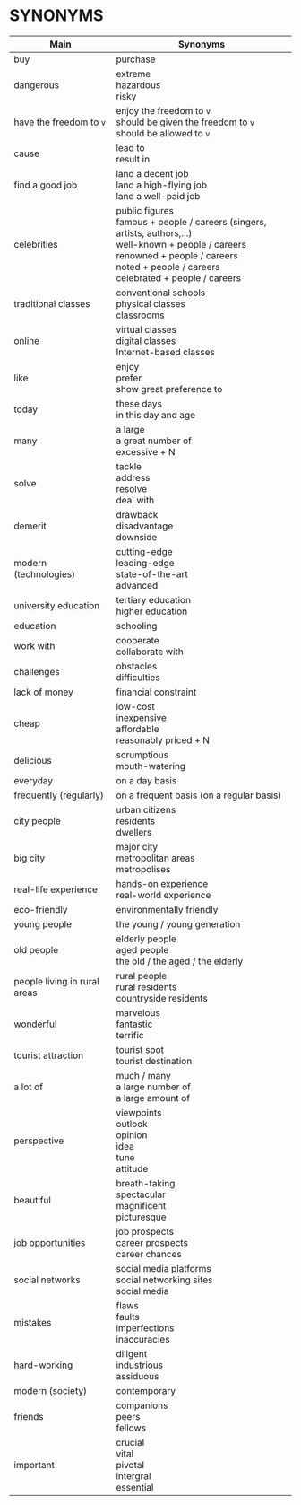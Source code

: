 # SYNONYMS
| Main | Synonyms |
| ----------- | ----------- |
| buy | purchase |
| dangerous | extreme <br/> hazardous <br/> risky |
| have the freedom to ``v`` | enjoy the freedom to ``v`` <br/> should be given the freedom to ``v`` <br/> should be allowed to ``v`` |
| cause | lead to <br/> result in |
| find a good job | land a decent job <br/> land a high-flying job <br/> land a well-paid job |
| celebrities | public figures <br/> famous + people / careers (singers, artists, authors,...) <br/> well-known + people / careers <br/> renowned + people / careers <br/> noted + people / careers <br/> celebrated + people / careers |
| traditional classes | conventional schools <br/> physical classes <br/> classrooms |
| online | virtual classes <br/> digital classes <br/> Internet-based classes |
| like | enjoy <br/> prefer <br/> show great preference to |
| today | these days <br/> in this day and age |
| many | a large <br/> a great number of <br/> excessive + N |
| solve | tackle <br/> address <br/> resolve <br/> deal with |
| demerit | drawback <br/> disadvantage <br/> downside |
| modern (technologies) | cutting-edge <br/> leading-edge <br/> state-of-the-art <br/> advanced |
| university education | tertiary education <br/> higher education |
| education | schooling |
| work with | cooperate <br/> collaborate with |
| challenges | obstacles <br/> difficulties |
| lack of money | financial constraint |
| cheap | low-cost <br/> inexpensive <br/> affordable <br/> reasonably priced + N |
| delicious | scrumptious <br/> mouth-watering |
| everyday | on a day basis |
| frequently (regularly) | on a frequent basis (on a regular basis) |
| city people | urban citizens <br/> residents <br/> dwellers |
| big city | major city <br/> metropolitan areas <br/> metropolises |
| real-life experience | hands-on experience <br/> real-world experience |
| eco-friendly | environmentally friendly |
| young people | the young / young generation |
| old people | elderly people <br/> aged people <br/> the old / the aged / the elderly |
| people living in rural areas | rural people <br/> rural residents <br/> countryside residents |
| wonderful | marvelous <br/> fantastic <br/> terrific |
| tourist attraction | tourist spot <br/> tourist destination |
| a lot of | much / many <br/> a large number of <br/> a large amount of |
| perspective | viewpoints <br/> outlook <br/> opinion <br/> idea <br/> tune <br/> attitude |
| beautiful | breath-taking <br/> spectacular <br/> magnificent <br/> picturesque |
| job opportunities | job prospects <br/> career prospects <br/> career chances |
| social networks | social media platforms <br/> social networking sites <br/> social media |
| mistakes | flaws <br/> faults <br/> imperfections <br/> inaccuracies |
| hard-working | diligent <br/> industrious <br/> assiduous |
| modern (society) | contemporary |
| friends | companions <br/> peers <br/> fellows |
| important | crucial <br/> vital <br/> pivotal <br/> intergral <br/> essential |

